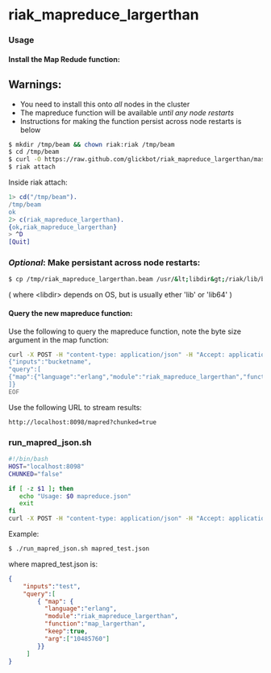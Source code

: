 riak_mapreduce_largerthan
=========================

### Usage

#### Install the Map Redude function:
## Warnings:
* You need to install this onto *all* nodes in the cluster
* The mapreduce function will be available *until any node restarts*
* Instructions for making the function persist across node restarts is below


``` bash
$ mkdir /tmp/beam && chown riak:riak /tmp/beam
$ cd /tmp/beam
$ curl -O https://raw.github.com/glickbot/riak_mapreduce_largerthan/master/riak_mapreduce_largerthan.erl
$ riak attach
```
Inside riak attach:
``` erl
1> cd("/tmp/beam").
/tmp/beam
ok
2> c(riak_mapreduce_largerthan).
{ok,riak_mapreduce_largerthan}
> ^D
[Quit]
```

### *Optional*: Make persistant across node restarts:
``` bash
$ cp /tmp/riak_mapreduce_largerthan.beam /usr/&lt;libdir&gt;/riak/lib/basho-patches
```
( where &lt;libdir&gt; depends on OS, but is usually ether 'lib' or 'lib64' )

#### Query the new mapreduce function:
Use the following to query the mapreduce function, note the byte size argument in the map function:
``` bash
curl -X POST -H "content-type: application/json" -H "Accept: application/json" http://localhost:8098/mapred --data @-<<\EOF
{"inputs":"bucketname",
"query":[
{"map":{"language":"erlang","module":"riak_mapreduce_largerthan","function":"map_largerthan", "keep":true, "arg":["83886080"]}}
]}
EOF
```

Use the following URL to stream results:
```
http://localhost:8098/mapred?chunked=true
```
### run_mapred_json.sh
``` bash
#!/bin/bash
HOST="localhost:8098"
CHUNKED="false"

if [ -z $1 ]; then
   echo "Usage: $0 mapreduce.json"
   exit
fi
curl -X POST -H "content-type: application/json" -H "Accept: application/json" http://$HOST/mapred?chunked=$CHUNKED --data @$1
```
Example:

``` bash
$ ./run_mapred_json.sh mapred_test.json
```

where mapred_test.json is:
``` json
{
    "inputs":"test",
    "query":[
        { "map": {
          "language":"erlang",
          "module":"riak_mapreduce_largerthan",
          "function":"map_largerthan",
          "keep":true,
          "arg":["10485760"]
        }}
     ]
}
```
